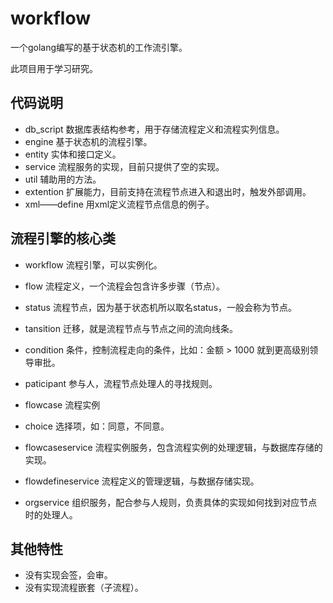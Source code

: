 # workflow

一个golang编写的基于状态机的工作流引擎。

此项目用于学习研究。

## 代码说明
* db_script 数据库表结构参考，用于存储流程定义和流程实列信息。
* engine 基于状态机的流程引擎。
* entity 实体和接口定义。
* service 流程服务的实现，目前只提供了空的实现。
* util 辅助用的方法。
* extention 扩展能力，目前支持在流程节点进入和退出时，触发外部调用。
* xml——define 用xml定义流程节点信息的例子。

## 流程引擎的核心类

* workflow 流程引擎，可以实例化。
* flow 流程定义，一个流程会包含许多步骤（节点）。
* status 流程节点，因为基于状态机所以取名status，一般会称为节点。
* tansition 迁移，就是流程节点与节点之间的流向线条。
* condition 条件，控制流程走向的条件，比如：金额 > 1000 就到更高级别领导审批。
* paticipant 参与人，流程节点处理人的寻找规则。
* flowcase 流程实例
* choice 选择项，如：同意，不同意。


* flowcaseservice 流程实例服务，包含流程实例的处理逻辑，与数据库存储的实现。
* flowdefineservice 流程定义的管理逻辑，与数据存储实现。
* orgservice 组织服务，配合参与人规则，负责具体的实现如何找到对应节点时的处理人。

## 其他特性
* 没有实现会签，会审。
* 没有实现流程嵌套（子流程）。

